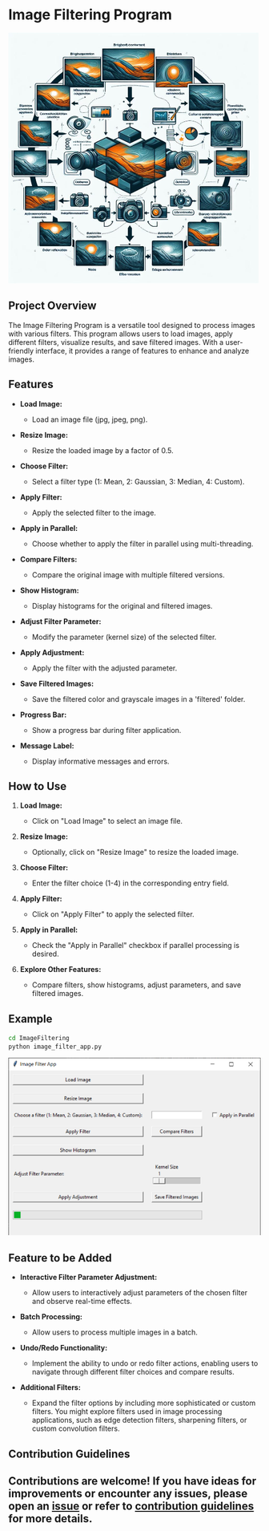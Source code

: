 # Image Filtering Program

![Image Filter](../assets/images/readme_images/iamge_filter.png)

## Project Overview

The Image Filtering Program is a versatile tool designed to process images with various filters. This program allows users to load images, apply different filters, visualize results, and save filtered images. With a user-friendly interface, it provides a range of features to enhance and analyze images.

## Features

- **Load Image:**

  - Load an image file (jpg, jpeg, png).

- **Resize Image:**

  - Resize the loaded image by a factor of 0.5.

- **Choose Filter:**

  - Select a filter type (1: Mean, 2: Gaussian, 3: Median, 4: Custom).

- **Apply Filter:**

  - Apply the selected filter to the image.

- **Apply in Parallel:**

  - Choose whether to apply the filter in parallel using multi-threading.

- **Compare Filters:**

  - Compare the original image with multiple filtered versions.

- **Show Histogram:**

  - Display histograms for the original and filtered images.

- **Adjust Filter Parameter:**

  - Modify the parameter (kernel size) of the selected filter.

- **Apply Adjustment:**

  - Apply the filter with the adjusted parameter.

- **Save Filtered Images:**

  - Save the filtered color and grayscale images in a 'filtered' folder.

- **Progress Bar:**

  - Show a progress bar during filter application.

- **Message Label:**

  - Display informative messages and errors.

## How to Use

1. **Load Image:**

   - Click on "Load Image" to select an image file.

2. **Resize Image:**

   - Optionally, click on "Resize Image" to resize the loaded image.

3. **Choose Filter:**

   - Enter the filter choice (1-4) in the corresponding entry field.

4. **Apply Filter:**

   - Click on "Apply Filter" to apply the selected filter.

5. **Apply in Parallel:**

   - Check the "Apply in Parallel" checkbox if parallel processing is desired.

6. **Explore Other Features:**

   - Compare filters, show histograms, adjust parameters, and save filtered images.

## Example

```bash
cd ImageFiltering
python image_filter_app.py
```

![output](../assets/images/output_images/image_filter_output.png)

## Feature to be Added

- **Interactive Filter Parameter Adjustment:**

  - Allow users to interactively adjust parameters of the chosen filter and observe real-time effects.

- **Batch Processing:**

  - Allow users to process multiple images in a batch.

- **Undo/Redo Functionality:**

  - Implement the ability to undo or redo filter actions, enabling users to navigate through different filter choices and compare results.

- **Additional Filters:**

  - Expand the filter options by including more sophisticated or custom filters. You might explore filters used in image processing applications, such as edge detection filters, sharpening filters, or custom convolution filters.

## Contribution Guidelines

## Contributions are welcome! If you have ideas for improvements or encounter any issues, please open an [issue](https://github.com/vrm-piyush/Python-Projects/issues/new/choose) or refer to [contribution guidelines](../CONTRIBUTING.md) for more details.
